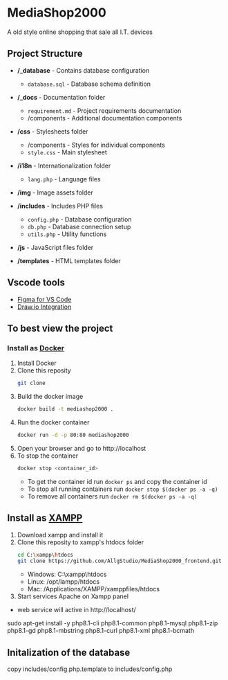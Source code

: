 # MediaShop2000
A old style online shopping that sale all I.T. devices

## Project Structure
- **/_database** - Contains database configuration
  - `database.sql` - Database schema definition

- **/_docs** - Documentation folder
  - `requirement.md` - Project requirements documentation
  - /components - Additional documentation components

- **/css** - Stylesheets folder
  - /components - Styles for individual components
  - `style.css` - Main stylesheet

- **/i18n** - Internationalization folder
  - `lang.php` - Language files

- **/img** - Image assets folder

- **/includes** - Includes PHP files
  - `config.php` - Database configuration
  - `db.php` - Database connection setup
  - `utils.php` - Utility functions

- **/js** - JavaScript files folder

- **/templates** - HTML templates folder


## Vscode tools
- [Figma for VS Code](https://marketplace.visualstudio.com/items?itemName=figma.figma-vscode-extension)
- [Draw.io Integration](https://marketplace.visualstudio.com/items?itemName=hediet.vscode-drawio)
  
## To best view the project
### Install as [Docker](https://www.docker.com/)
1. Install Docker
2. Clone this reposity
   ```bash
   git clone
   ```
3. Build the docker image
   ```bash
   docker build -t mediashop2000 .
   ```
4. Run the docker container
   ```bash
   docker run -d -p 80:80 mediashop2000
   ```
5. Open your browser and go to http://localhost
6. To stop the container
   ```bash
   docker stop <container_id>
   ```
   - To get the container id run `docker ps` and copy the container id
   - To stop all running containers run `docker stop $(docker ps -a -q)`
   - To remove all containers run `docker rm $(docker ps -a -q)`


## Install as [XAMPP](https://www.apachefriends.org/it/index.html)
1. Download xampp and install it
2. Clone this reposity to xampp's htdocs folder
   ```bash
   cd C:\xampp\htdocs
   git clone https://github.com/AllgStudio/MediaShop2000_frontend.git .
   ```
   - Windows: C:\xampp\htdocs
   - Linux: /opt/lampp/htdocs
   - Mac: /Applications/XAMPP/xamppfiles/htdocs
3.  Start services Apache on Xampp panel
- web service will active in http://localhost/



sudo apt-get install -y php8.1-cli php8.1-common php8.1-mysql php8.1-zip php8.1-gd php8.1-mbstring php8.1-curl php8.1-xml php8.1-bcmath

## Initalization of the database
copy includes/config.php.template to includes/config.php